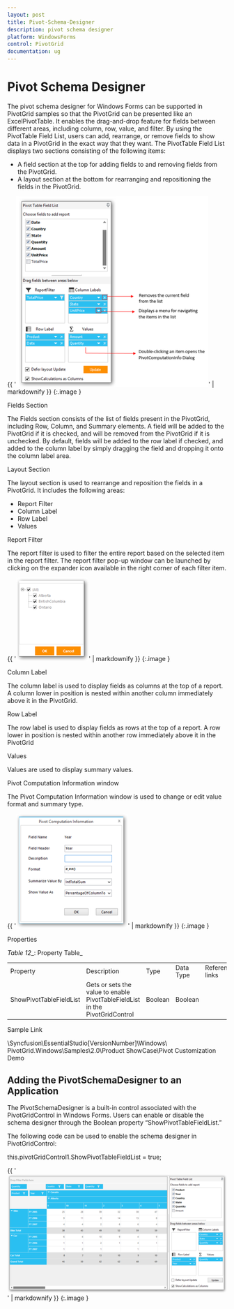 ```yaml
---
layout: post
title: Pivot-Schema-Designer
description: pivot schema designer
platform: WindowsForms
control: PivotGrid
documentation: ug
---
```


# Pivot Schema Designer

The pivot schema designer for Windows Forms can be supported in PivotGrid samples so that the PivotGrid can be presented like an ExcelPivotTable. It enables the drag-and-drop feature for fields between different areas, including column, row, value, and filter. By using the PivotTable Field List, users can add, rearrange, or remove fields to show data in a PivotGrid in the exact way that they want. The PivotTable Field List displays two sections consisting of the following items:

* A field section at the top for adding fields to and removing fields from the PivotGrid.
* A layout section at the bottom for rearranging and repositioning the fields in the PivotGrid.



{{ '![](Pivot-Schema-Designer_images/Pivot-Schema-Designer_img1.png)' | markdownify }}
{:.image }




Fields Section

The Fields section consists of the list of fields present in the PivotGrid, including Row, Column, and Summary elements. A field will be added to the PivotGrid if it is checked, and will be removed from the PivotGrid if it is unchecked. By default, fields will be added to the row label if checked, and added to the column label by simply dragging the field and dropping it onto the column label area.



Layout Section

The layout section is used to rearrange and reposition the fields in a PivotGrid. It includes the following areas:

* Report Filter
* Column Label
* Row Label
* Values

Report Filter

The report filter is used to filter the entire report based on the selected item in the report filter. The report filter pop-up window can be launched by clicking on the expander icon available in the right corner of each filter item.

{{ '![](Pivot-Schema-Designer_images/Pivot-Schema-Designer_img2.png)' | markdownify }}
{:.image }




Column Label

The column label is used to display fields as columns at the top of a report. A column lower in position is nested within another column immediately above it in the PivotGrid.



Row Label

The row label is used to display fields as rows at the top of a report. A row lower in position is nested within another row immediately above it in the PivotGrid



Values

Values are used to display summary values.



Pivot Computation Information window

The Pivot Computation Information window is used to change or edit value format and summary type.

{{ '![](Pivot-Schema-Designer_images/Pivot-Schema-Designer_img3.png)' | markdownify }}
{:.image }




Properties



_Table_ _12__: Property Table_

<table>
<tr>
<td>
Property </td><td>
Description </td><td>
Type </td><td>
Data Type </td><td>
Reference links </td></tr>
<tr>
<td>
ShowPivotTableFieldList</td><td>
Gets or sets the value to enable PivotTableFieldList in the PivotGridControl</td><td>
Boolean</td><td>
Boolean</td><td>
</td></tr>
</table>


Sample Link

<InstalledLocation>\Syncfusion\EssentialStudio\[VersionNumber]\Windows\ PivotGrid.Windows\Samples\2.0\Product ShowCase\Pivot Customization Demo



## Adding the PivotSchemaDesigner to an Application 

The PivotSchemaDesigner is a built-in control associated with the PivotGridControl in Windows Forms. Users can enable or disable the schema designer through the Boolean property “ShowPivotTableFieldList.”



The following code can be used to enable the schema designer in PivotGridControl:



this.pivotGridControl1.ShowPivotTableFieldList = true;





{{ '![](Pivot-Schema-Designer_images/Pivot-Schema-Designer_img4.png)' | markdownify }}
{:.image }




